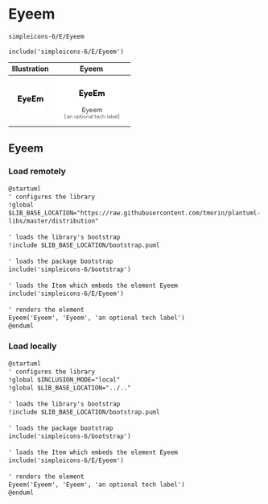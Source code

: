 # Eyeem


```text
simpleicons-6/E/Eyeem
```

```text
include('simpleicons-6/E/Eyeem')
```



| Illustration | Eyeem |
| :---: | :---: |
| ![illustration for Illustration](../../simpleicons-6/E/Eyeem.png) | ![illustration for Eyeem](../../simpleicons-6/E/Eyeem.Local.png) |




## Eyeem

### Load remotely
```plantuml
@startuml
' configures the library
!global $LIB_BASE_LOCATION="https://raw.githubusercontent.com/tmorin/plantuml-libs/master/distribution"

' loads the library's bootstrap
!include $LIB_BASE_LOCATION/bootstrap.puml

' loads the package bootstrap
include('simpleicons-6/bootstrap')

' loads the Item which embeds the element Eyeem
include('simpleicons-6/E/Eyeem')

' renders the element
Eyeem('Eyeem', 'Eyeem', 'an optional tech label')
@enduml
```

### Load locally
```plantuml
@startuml
' configures the library
!global $INCLUSION_MODE="local"
!global $LIB_BASE_LOCATION="../.."

' loads the library's bootstrap
!include $LIB_BASE_LOCATION/bootstrap.puml

' loads the package bootstrap
include('simpleicons-6/bootstrap')

' loads the Item which embeds the element Eyeem
include('simpleicons-6/E/Eyeem')

' renders the element
Eyeem('Eyeem', 'Eyeem', 'an optional tech label')
@enduml
```

